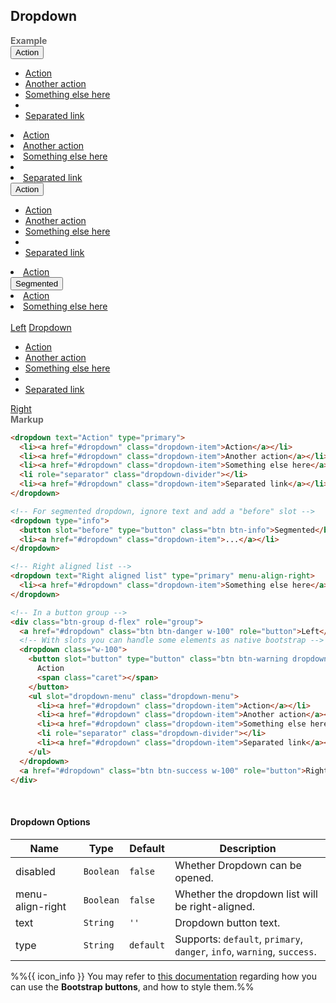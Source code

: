 ## Dropdown

<tip-box border-left-color="#00B0F0">
  <i style="font-style: normal; font-weight: bold; color: dimgray">Example</i><br>
    <dropdown>
      <button slot="button" type="button" class="btn btn-secondary dropdown-toggle">
        Action
        <span class="caret"></span>
      </button>
      <ul slot="dropdown-menu" class="dropdown-menu">
        <li><a href="#dropdown" class="dropdown-item">Action</a></li>
        <li><a href="#dropdown" class="dropdown-item">Another action</a></li>
        <li><a href="#dropdown" class="dropdown-item">Something else here</a></li>
        <li role="separator" class="dropdown-divider"></li>
        <li><a href="#dropdown" class="dropdown-item">Separated link</a></li>
      </ul>
    </dropdown>
    <dropdown text="Action" type="primary">
      <li><a href="#dropdown" class="dropdown-item">Action</a></li>
      <li><a href="#dropdown" class="dropdown-item">Another action</a></li>
      <li><a href="#dropdown" class="dropdown-item">Something else here</a></li>
      <li role="separator" class="dropdown-divider"></li>
      <li><a href="#dropdown" class="dropdown-item">Separated link</a></li>
    </dropdown>
    <dropdown>
      <button slot="button" type="button" class="btn btn-success dropdown-toggle">
        Action <span class="caret"></span>
      </button>
      <ul slot="dropdown-menu" class="dropdown-menu">
        <li><a href="#dropdown" class="dropdown-item">Action</a></li>
        <li><a href="#dropdown" class="dropdown-item">Another action</a></li>
        <li><a href="#dropdown" class="dropdown-item">Something else here</a></li>
        <li role="separator" class="dropdown-divider"></li>
        <li><a href="#dropdown" class="dropdown-item">Separated link</a></li>
      </ul>
    </dropdown>
    <dropdown text="Disabled" type="warning" disabled>
      <li><a href="#dropdown" class="dropdown-item">Action</a></li>
    </dropdown>
    <dropdown type="info">
      <button slot="before" type="button" class="btn btn-info">Segmented</button>
      <li><a href="#dropdown" class="dropdown-item">Action</a></li>
    </dropdown>
    <dropdown text="Right aligned list" type="primary" menu-align-right>
      <li><a href="#dropdown" class="dropdown-item">Something else here</a></li>
    </dropdown>
    <div><br></div>
    <div class="btn-group d-flex" role="group">
      <a href="#dropdown" class="btn btn-danger w-100" role="button">Left</a>
      <dropdown class="w-100">
        <a slot="button" href="#dropdown" class="btn btn-warning dropdown-toggle w-100">
          Dropdown <span class="caret"></span>
        </a>
        <ul slot="dropdown-menu" class="dropdown-menu">
          <li><a href="#dropdown" class="dropdown-item">Action</a></li>
          <li><a href="#dropdown" class="dropdown-item">Another action</a></li>
          <li><a href="#dropdown" class="dropdown-item">Something else here</a></li>
          <li role="separator" class="dropdown-divider"></li>
          <li><a href="#dropdown" class="dropdown-item">Separated link</a></li>
        </ul>
      </dropdown>
      <a href="#dropdown" class="btn btn-success w-100" role="button">Right</a>
    </div>
</tip-box>

<tip-box border-left-color="black">
<i style="font-style: normal; font-weight: bold; color: dimgray">Markup</i>

```html
<dropdown text="Action" type="primary">
  <li><a href="#dropdown" class="dropdown-item">Action</a></li>
  <li><a href="#dropdown" class="dropdown-item">Another action</a></li>
  <li><a href="#dropdown" class="dropdown-item">Something else here</a></li>
  <li role="separator" class="dropdown-divider"></li>
  <li><a href="#dropdown" class="dropdown-item">Separated link</a></li>
</dropdown>

<!-- For segmented dropdown, ignore text and add a "before" slot -->
<dropdown type="info">
  <button slot="before" type="button" class="btn btn-info">Segmented</button>
  <li><a href="#dropdown" class="dropdown-item">...</a></li>
</dropdown>

<!-- Right aligned list -->
<dropdown text="Right aligned list" type="primary" menu-align-right>
  <li><a href="#dropdown" class="dropdown-item">Something else here</a></li>
</dropdown>

<!-- In a button group -->
<div class="btn-group d-flex" role="group">
  <a href="#dropdown" class="btn btn-danger w-100" role="button">Left</a>
  <!-- With slots you can handle some elements as native bootstrap -->
  <dropdown class="w-100">
    <button slot="button" type="button" class="btn btn-warning dropdown-toggle w-100">
      Action
      <span class="caret"></span>
    </button>
    <ul slot="dropdown-menu" class="dropdown-menu">
      <li><a href="#dropdown" class="dropdown-item">Action</a></li>
      <li><a href="#dropdown" class="dropdown-item">Another action</a></li>
      <li><a href="#dropdown" class="dropdown-item">Something else here</a></li>
      <li role="separator" class="dropdown-divider"></li>
      <li><a href="#dropdown" class="dropdown-item">Separated link</a></li>
    </ul>
  </dropdown>
  <a href="#dropdown" class="btn btn-success w-100" role="button">Right</a>
</div>
```
</tip-box>
<br>

#### Dropdown Options

Name | Type | Default | Description 
--- | --- | --- | ---
disabled | `Boolean` | `false` | Whether Dropdown can be opened.
menu-align-right | `Boolean` | `false` | Whether the dropdown list will be right-aligned.
text | `String` | `''` | Dropdown button text.
type | `String` | `default` | Supports: `default`, `primary`, `danger`, `info`, `warning`, `success`.

<div class="indented">

%%{{ icon_info }} You may refer to [this documentation](https://getbootstrap.com/docs/4.0/components/buttons/) regarding how you can use the **Bootstrap buttons**, and how to style them.%%
</div>